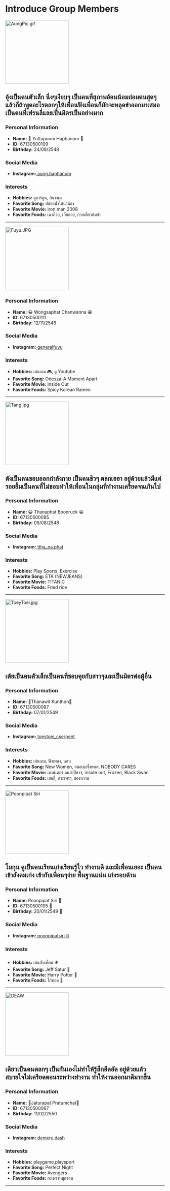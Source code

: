 # Introduce Group Members

<img src="assets/profiles/aung.jpg" width="200" alt="AungPic.gif">

##
## อุ้งเป็นคนตัวเล็ก นิ่งๆเงียบๆ เป็นคนที่สุภาพอ้อนน้อมถ่อมตนสุดๆ แล้วก็ถ้าพูดอะไรตลกๆให้เพื่อนฟังเพื่อนก็มักจะหลุดขำออกมาเสมอ เป็นคนที่เฟรนลี่และเป็นมิตรเป็นอย่างมาก

### Personal Information
- **Name:** 🐢 Yuttapoom Haphanom 🐢
- **ID:** 67130500109
- **Birthday:** 24/09/2548

### Social Media
- **Instagram:**[ aung.haphanom](https://instagram.com/aung.haphanom)

### Interests
- **Hobbies:** ดูการ์ตูน, กินขนม
- **Favorite Song:** ปล่อยน้ำใสนาน้อง
- **Favorite Movie:** iron man 2008
- **Favorite Foods:** เฉาก๊วย, เก๊กฮวย, ก๋วยเตี๋ยวต้มยำ

---

<img src="assets/profiles/Fuyu.JPG" width="200" alt="Fuyu.JPG">

### Personal Information
- **Name:** 😀 Wongsaphat Chanwanna 😀
- **ID:** 67130500111
- **Birthday:** 12/11/2548

### Social Media
- **Instagram:**[ generalfuyu](https://www.instagram.com/generalfuyu)

### Interests
- **Hobbies:** เล่นเกม 🎮, ดู Youtube 
- **Favorite Song:** Odesza-A Moment Apart
- **Favorite Movie:** Inside Out
- **Favorite Foods:** Spicy Korean Ramen

---

<img src="assets/profiles/Tang.jpg" width="200" alt="Tang.jpg">

## 
## ตังเป็นคนชอบออกกำลังกาย เป็นคนชิวๆ ตลกเฮฮา อยู่ด้วยแล้วมีแค่รอยยิ้มเป็นคนที่ไม่ชอบทำให้เพื่อนในกลุ่มที่ทำงานเครียดจนเกินไป

### Personal Information
- **Name:** 😀 Thanaphat Boonruck 😀
- **ID:** 67130500085
- **Birthday:** 09/08/2548

### Social Media
- **Instagram:**[ ttha_na.phat](https://www.instagram.com/ttha_na.phat/)

### Interests
- **Hobbies:** Play Sports, Exercise
- **Favorite Song:** ETA (NEWJEANS)
- **Favorite Movie:** TITANIC
- **Favorite Foods:** Fried rice

---

<img src="assets/profiles/ToeyToei.jpg" width="200" alt="ToeyToei.jpg">

##
## เต้ยเป็นคนตัวเล็กเป็นคนที่ชอบคุยกับสาวๆและเป็นมิตรต่อผู้อื่น

### Personal Information
- **Name:** 🦋Thanawit Kunthon🦋
- **ID:** 67130500087
- **Birthday:** 07/01/2549

### Social Media
- **Instagram:**[ toeytoei_cserpent](https://instagram.com/toeytoei_cserpent)

### Interests
- **Hobbies:** เล่นเกม, ฟังเพลง, นอน
- **Favorite Song:** New Women, สตอเบอรี่มรกต, NOBODY CARES
- **Favorite Movie:** เคาน์เตอร์ คนล่าปีศาจ, inside out, Frozen, Black Swan
- **Favorite Foods:** เยลลี่, กระเพรา, ของหวาน
  
---

<img src="assets/profiles/MokunPic.jpg" width="200" alt="Poonpipat Siri">

##
## โมกุน ดูเป็นคนเรียนเก่งเรียนรู้ไว ทำงานดี และมีเพื่อนเยอะ เป็นคนเข้าสังคมเก่ง เข้ากับเพื่อนๆง่าย พื้นฐานแน่น เก่งรอบด้าน 

### Personal Information
- **Name:** Poonpipat Siri 🐻
- **ID:** 67130500105 🪪 
- **Birthday:** 20/01/2549 🎂 

### Social Media
- **Instagram:**[ poonpipatsiri 🌐](https://instagram.com/poonpipatsiri)

### Interests
- **Hobbies:** เล่นกับเพื่อน ⛹️
- **Favorite Song:** Jeff Satur 📼 
- **Favorite Movie:** Harry Potter 🍿 
- **Favorite Foods:** ไก่ทอด 🍗 

---

<img src="assets/profiles/DeawPIC.jpg" width="200" alt="DEAW">

## 
## เดียวเป็นคนตลกๆ เป็นกันเองไม่ทำให้รู้สึกอึดอัด อยู่ด้วยแล้วสบายใจไม่เครียดตอนระหว่างทำงาน ทำให้งานออกมาดีมากขึ้น

### Personal Information
- **Name:** 🏸Jaturapat Pratumchat🏸
- **ID:** 67130500067
- **Birthday:** 11/02/2550

### Social Media
- **Instagram:**[ demxru.dash](https://instagram.com/demxru.dashx?igsh=cjR$ZWYybW85Y2t3)

### Interests
- **Hobbies:** playgame,playsport
- **Favorite Song:** Perfect Night
- **Favorite Movie:** Avengers
- **Favorite Foods:** กะเพราหมูกรอบ

---
